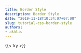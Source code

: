 ```yaml
---
title: Border Style
description: Border Style
date: "2019-11-18T10:34:07+07:00"
slug: tutorial-css-border-style
authors:
- akhlis
---
```


{{< try >}}
<!DOCTYPE html>
<html lang="id">

<head>
    <meta charset="utf-8">
    <meta name="viewport" content="width=device-width, initial-scale=1.0">
    <title>Tutorial CSS: Border Style</title>
    <style>
        .border {
            border-width: 4px;
            border-color: darkorange;
            padding: 1em;
            margin-bottom: 1em;
        }

        .border--dotted {
            border-style: dotted;
        }

        .border--dashed {
            border-style: dashed;
        }

        .border--solid {
            border-style: solid;
        }

        .border--double {
            border-style: double;
        }

        .border--groove {
            border-style: groove;
        }

        .border--ridge {
            border-style: ridge;
        }

        .border--inset {
            border-style: inset;
        }

        .border--outset {
            border-style: outset;
        }

        .border--none {
            border-style: none;
        }

        .border--hidden {
            border-style: hidden;
        }

        .border--mix {
            border-style: dotted dashed solid double;
        }
    </style>
</head>

<body>
    <h2>The border-style Property</h2>

    <p class="border border--dotted">A dotted border.</p>
    <p class="border border--dashed">A dashed border.</p>
    <p class="border border--solid">A solid border.</p>
    <p class="border border--double">A double border.</p>
    <p class="border border--groove">A groove border.</p>
    <p class="border border--ridge">A ridge border.</p>
    <p class="border border--inset">An inset border.</p>
    <p class="border border--outset">An outset border.</p>
    <p class="border border--none">No border.</p>
    <p class="border border--hidden">A hidden border.</p>
    <p class="border border--mix">A mixed border.</p>
</body></html>
{{< /try >}}